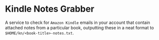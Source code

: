 # Kindle Notes Grabber

A service to check for `Amazon Kindle` emails in your account that contain attached notes from a particular book, outputting these in a neat format to `$HOME/kn/<book-title>-notes.txt`.